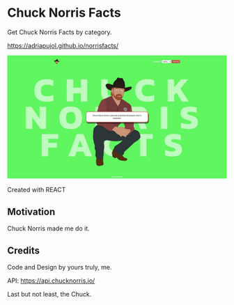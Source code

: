 # Chuck Norris Facts

Get Chuck Norris Facts by category.

https://adriapujol.github.io/norrisfacts/

<a href="https://adriapujol.github.io/norrisfacts/"><img src="images/norrisfacts.JPG" title="ChuckNorrisFacts" alt="ChuckNorrisFacts"></a>

Created with REACT 

## Motivation

Chuck Norris made me do it.

## Credits

Code and Design by yours truly, me.

API: https://api.chucknorris.io/

Last but not least, the Chuck.
